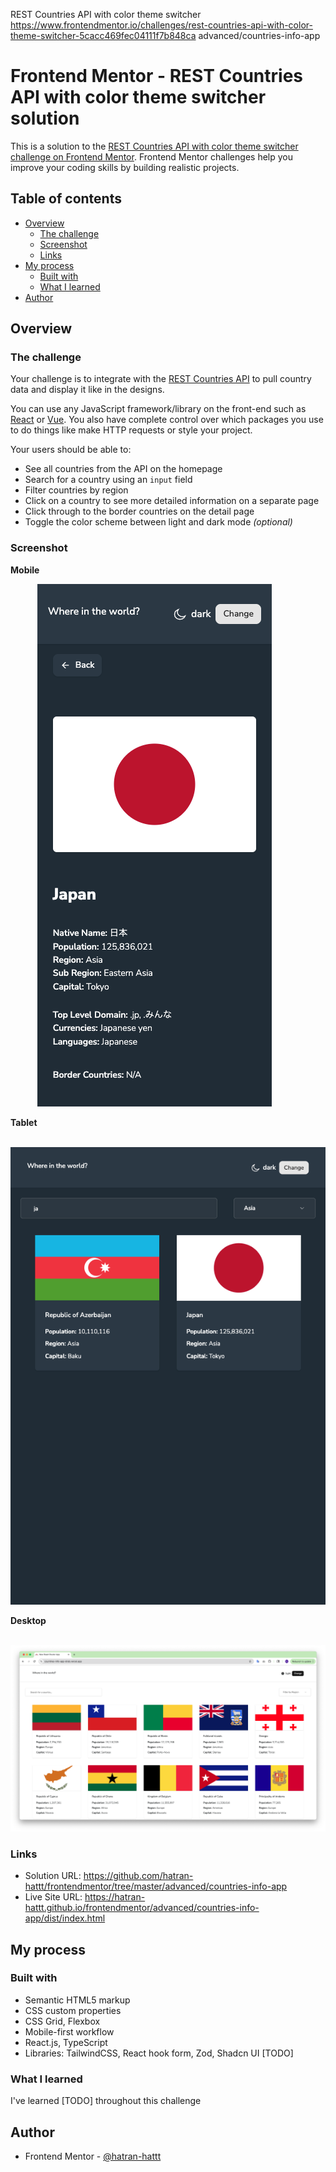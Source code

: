 REST Countries API with color theme switcher
https://www.frontendmentor.io/challenges/rest-countries-api-with-color-theme-switcher-5cacc469fec04111f7b848ca
advanced/countries-info-app

# Frontend Mentor - REST Countries API with color theme switcher solution

This is a solution to the [REST Countries API with color theme switcher challenge on Frontend Mentor](https://www.frontendmentor.io/challenges/rest-countries-api-with-color-theme-switcher-5cacc469fec04111f7b848ca). Frontend Mentor challenges help you improve your coding skills by building realistic projects.

## Table of contents

- [Overview](#overview)
  - [The challenge](#the-challenge)
  - [Screenshot](#screenshot)
  - [Links](#links)
- [My process](#my-process)
  - [Built with](#built-with)
  - [What I learned](#what-i-learned)
- [Author](#author)

## Overview

### The challenge

Your challenge is to integrate with the [REST Countries API](https://restcountries.com) to pull country data and display it like in the designs.

You can use any JavaScript framework/library on the front-end such as [React](https://reactjs.org) or [Vue](https://vuejs.org). You also have complete control over which packages you use to do things like make HTTP requests or style your project.

Your users should be able to:

- See all countries from the API on the homepage
- Search for a country using an `input` field
- Filter countries by region
- Click on a country to see more detailed information on a separate page
- Click through to the border countries on the detail page
- Toggle the color scheme between light and dark mode _(optional)_

### Screenshot

**Mobile**

&nbsp;&nbsp;&nbsp;&nbsp;&nbsp;&nbsp;&nbsp;&nbsp;&nbsp;&nbsp;
![](./screenshot-mobile.png)

**Tablet**

&nbsp;&nbsp;&nbsp;&nbsp;&nbsp;&nbsp;&nbsp;&nbsp;&nbsp;&nbsp;
![](./screenshot-tablet.png)

**Desktop**

&nbsp;&nbsp;&nbsp;&nbsp;&nbsp;&nbsp;&nbsp;&nbsp;&nbsp;&nbsp;
![](./screenshot-desktop.png)

### Links

- Solution URL: https://github.com/hatran-hattt/frontendmentor/tree/master/advanced/countries-info-app
- Live Site URL: https://hatran-hattt.github.io/frontendmentor/advanced/countries-info-app/dist/index.html

## My process

### Built with

- Semantic HTML5 markup
- CSS custom properties
- CSS Grid, Flexbox
- Mobile-first workflow
- React.js, TypeScript
- Libraries: TailwindCSS, React hook form, Zod, Shadcn UI
  [TODO]

### What I learned

I've learned [TODO] throughout this challenge

## Author

- Frontend Mentor - [@hatran-hattt](https://www.frontendmentor.io/profile/hatran-hattt)
